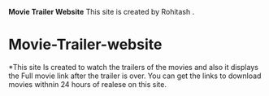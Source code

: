 **Movie Trailer Website**
This site is created by Rohitash .
# Movie-Trailer-website
*This site Is created to watch the trailers of the movies and also it displays the Full movie link after the trailer is over. You can get the links to download movies withnin 24 hours of realese on this site.
